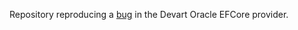 Repository reproducing a [bug](https://forums.devart.com/viewtopic.php?f=30&t=38273) in the Devart Oracle EFCore provider.
